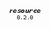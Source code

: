 <p align="center">
  <strong><em><code>resource</code></em></strong><br><small><code>0.2.0</code></small>
</p>
